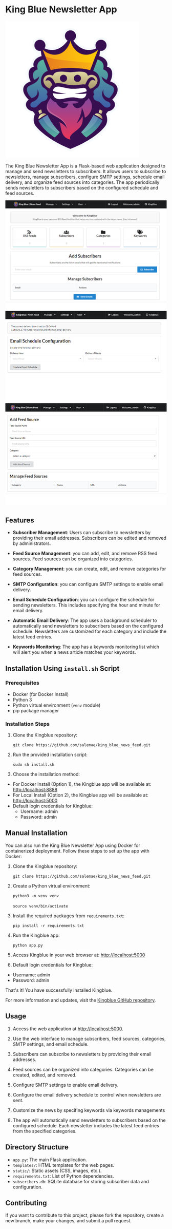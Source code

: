# King Blue Newsletter App

![Insert Logo Here - Replace with Your App Logo](https://github.com/salemae/king_blue_news_feed/blob/main/static/logo.png)

The King Blue Newsletter App is a Flask-based web application designed to manage and send newsletters to subscribers. It allows users to subscribe to newsletters, manage subscribers, configure SMTP settings, schedule email delivery, and organize feed sources into categories. The app periodically sends newsletters to subscribers based on the configured schedule and feed sources.

![Screenshot 1](https://github.com/salemae/king_blue_news_feed/blob/main/screenshots/Screenshot_1.png)
![Screenshot 2](https://github.com/salemae/king_blue_news_feed/blob/main/screenshots/Screenshot_2.png)
![Screenshot 3](https://github.com/salemae/king_blue_news_feed/blob/main/screenshots/Screenshot_3.png)

## Features

- **Subscriber Management**: Users can subscribe to newsletters by providing their email addresses. Subscribers can be edited and removed by administrators.

- **Feed Source Management**: you can add, edit, and remove RSS feed sources. Feed sources can be organized into categories.

- **Category Management**: you can create, edit, and remove categories for feed sources.

- **SMTP Configuration**: you can configure SMTP settings to enable email delivery.

- **Email Schedule Configuration**: you can configure the schedule for sending newsletters. This includes specifying the hour and minute for email delivery.

- **Automatic Email Delivery**: The app uses a background scheduler to automatically send newsletters to subscribers based on the configured schedule. Newsletters are customized for each category and include the latest feed entries.

- **Keywords Monitoring**: The app has a keywords monitoring list which will alert you when a news article matches your keywords.


## Installation Using `install.sh` Script

### Prerequisites

- Docker (for Docker Install)
- Python 3
- Python virtual environment (`venv` module)
- pip package manager

### Installation Steps

1. Clone the Kingblue repository:

   ```shell
   git clone https://github.com/salemae/king_blue_news_feed.git
   ```

2. Run the provided installation script:
      ```shell
   sudo sh install.sh
   ```


3. Choose the installation method:
- For Docker Install (Option 1), the Kingblue app will be available at: [http://localhost:8888](http://localhost:8888)
- For Local Install (Option 2), the Kingblue app will be available at: [http://localhost:5000](http://localhost:5000)
- Default login credentials for Kingblue:
  - Username: admin
  - Password: admin



## Manual Installation

You can also run the King Blue Newsletter App using Docker for containerized deployment. Follow these steps to set up the app with Docker:

1. Clone the Kingblue repository:

   ```shell
   git clone https://github.com/salemae/king_blue_news_feed.git
   ```

2. Create a Python virtual environment:
    ```shell
   python3 -m venv venv
   
   source venv/bin/activate
   ```

3. Install the required packages from `requirements.txt`:
    ```shell
   pip install -r requirements.txt
   ```


4. Run the Kingblue app:

    ```shell
   python app.py
   ```

5. Access Kingblue in your web browser at: [http://localhost:5000](http://localhost:5000)

6. Default login credentials for Kingblue:
- Username: admin
- Password: admin

That's it! You have successfully installed Kingblue.

For more information and updates, visit the [Kingblue GitHub repository](https://github.com/salemae/king_blue_news_feed).

## Usage

1. Access the web application at [http://localhost:5000](http://localhost:5000).

2. Use the web interface to manage subscribers, feed sources, categories, SMTP settings, and email schedule.

3. Subscribers can subscribe to newsletters by providing their email addresses.

4. Feed sources can be organized into categories. Categories can be created, edited, and removed.

5. Configure SMTP settings to enable email delivery.

6. Configure the email delivery schedule to control when newsletters are sent.

7. Customize the news by specifing keywords via keywords managements

8. The app will automatically send newsletters to subscribers based on the configured schedule. Each newsletter includes the latest feed entries from the specified categories.

## Directory Structure

- `app.py`: The main Flask application.
- `templates/`: HTML templates for the web pages.
- `static/`: Static assets (CSS, images, etc.).
- `requirements.txt`: List of Python dependencies.
- `subscribers.db`: SQLite database for storing subscriber data and configuration.

## Contributing

If you want to contribute to this project, please fork the repository, create a new branch, make your changes, and submit a pull request.
